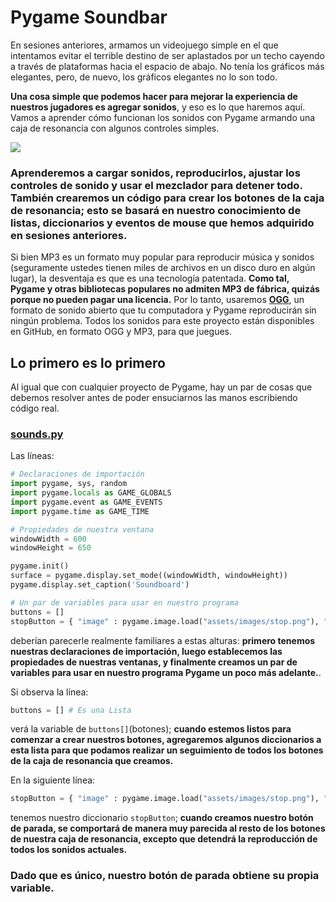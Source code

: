 # Pygame Soundbar

En sesiones anteriores, armamos un videojuego simple en el que intentamos evitar el terrible destino de ser aplastados por un techo cayendo a través de plataformas hacia el espacio de abajo. No tenía los gráficos más elegantes, pero, de nuevo, los gráficos elegantes no lo son todo. 

**Una cosa simple que podemos hacer para mejorar la experiencia de nuestros jugadores es agregar sonidos**, y eso es lo que haremos aquí. Vamos a aprender cómo funcionan los sonidos con Pygame armando una caja de resonancia con algunos controles simples. 

![](https://media.giphy.com/media/SXTTVIwYA36XpgfqJW/giphy.gif)

### Aprenderemos a cargar sonidos, reproducirlos, ajustar los controles de sonido y usar el mezclador para detener todo. También crearemos un código para crear los botones de la caja de resonancia; esto se basará en nuestro conocimiento de listas, diccionarios y eventos de mouse que hemos adquirido en sesiones anteriores.

Si bien MP3 es un formato muy popular para reproducir música y sonidos (seguramente ustedes tienen miles de archivos en un disco duro en algún lugar), la desventaja es que es una tecnología patentada. **Como tal, Pygame y otras bibliotecas populares no admiten MP3 de fábrica, quizás porque no pueden pagar una licencia.** Por lo tanto, usaremos [**OGG**](https://es.wikipedia.org/wiki/Ogg), un formato de sonido abierto que tu computadora y Pygame reproducirán sin ningún problema. Todos los sonidos para este proyecto están disponibles en GitHub, en formato OGG y MP3, para que juegues. 

## Lo primero es lo primero

Al igual que con cualquier proyecto de Pygame, hay un par de cosas que debemos resolver antes de poder ensuciarnos las manos escribiendo código real. 

### [sounds.py](https://github.com/Ezzzzzzzzzzzzzz/Taller_PyG/blob/master/PracticasPyG/Practica5/sounds.py)

Las líneas:
```python
# Declaraciones de importación
import pygame, sys, random
import pygame.locals as GAME_GLOBALS
import pygame.event as GAME_EVENTS
import pygame.time as GAME_TIME

# Propiedades de nuestra ventana
windowWidth = 600
windowHeight = 650

pygame.init()
surface = pygame.display.set_mode((windowWidth, windowHeight))
pygame.display.set_caption('Soundboard')

# Un par de variables para usar en nuestro programa
buttons = []
stopButton = { "image" : pygame.image.load("assets/images/stop.png"), "position" : (275, 585)}
```
deberían parecerle realmente familiares a estas alturas: **primero tenemos nuestras declaraciones de importación, luego establecemos las propiedades de nuestras ventanas, y finalmente creamos un par de variables para usar en nuestro programa Pygame un poco más adelante.**. 

Si observa la línea:
```python
buttons = [] # Es una Lista
```
verá la variable de `buttons[]`(botones); **cuando estemos listos para comenzar a crear nuestros botones, agregaremos algunos diccionarios a esta lista para que podamos realizar un seguimiento de todos los botones de la caja de resonancia que creamos.**

En la siguiente línea:
```python
stopButton = { "image" : pygame.image.load("assets/images/stop.png"), "position" : (275, 585)}
```
tenemos nuestro diccionario `stopButton`; **cuando creamos nuestro botón de parada, se comportará de manera muy parecida al resto de los botones de nuestra caja de resonancia, excepto que detendrá la reproducción de todos los sonidos actuales.**

### Dado que es único, nuestro botón de parada obtiene su propia variable.





<!--stackedit_data:
eyJoaXN0b3J5IjpbMTAxNDU5OTE5LC01NjUxNTU2MzAsLTc2Mj
I3Mjc4Nyw1OTg2Njg3MzAsNzQ0MTkxNzA5XX0=
-->